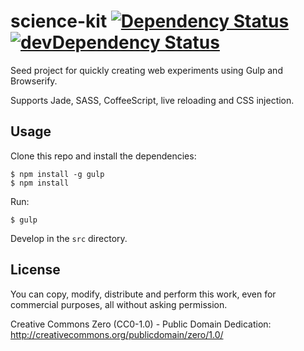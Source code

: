 # science-kit [![Dependency Status](https://david-dm.org/dy-dx/science-kit.png)](https://david-dm.org/dy-dx/science-kit) [![devDependency Status](https://david-dm.org/dy-dx/science-kit/dev-status.png)](https://david-dm.org/dy-dx/science-kit#info=devDependencies)


Seed project for quickly creating web experiments using Gulp and Browserify.

Supports Jade, SASS, CoffeeScript, live reloading and CSS injection.


## Usage

Clone this repo and install the dependencies:

    $ npm install -g gulp
    $ npm install

Run:

    $ gulp

Develop in the `src` directory.



## License

You can copy, modify, distribute and perform this work,
even for commercial purposes, all without asking permission.

Creative Commons Zero (CC0-1.0) - Public Domain Dedication:
<http://creativecommons.org/publicdomain/zero/1.0/>
